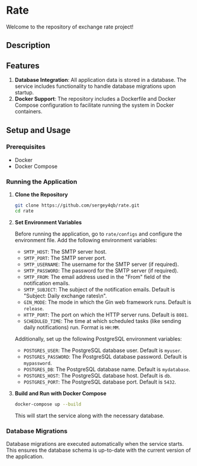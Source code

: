 # Rate

Welcome to the repository of exchange rate project!

## Description



## Features


1. **Database Integration**: All application data is stored in a database. The service includes functionality to handle database migrations upon startup.
2. **Docker Support**: The repository includes a Dockerfile and Docker Compose configuration to facilitate running the system in Docker containers.

## Setup and Usage

### Prerequisites

- Docker
- Docker Compose

### Running the Application

1. **Clone the Repository**

    ```bash
    git clone https://github.com/sergey4qb/rate.git
    cd rate
    ```
2. **Set Environment Variables**

    Before running the application, go to `rate/configs` and configure the environment file. Add the following environment variables:

    - `SMTP_HOST`: The SMTP server host.
    - `SMTP_PORT`: The SMTP server port.
    - `SMTP_USERNAME`: The username for the SMTP server (if required).
    - `SMTP_PASSWORD`: The password for the SMTP server (if required).
    - `SMTP_FROM`: The email address used in the "From" field of the notification emails.
    - `SMTP_SUBJECT`: The subject of the notification emails. Default is "Subject: Daily exchange rates\n".
    - `GIN_MODE`: The mode in which the Gin web framework runs. Default is `release`.
    - `HTTP_PORT`: The port on which the HTTP server runs. Default is `8081`.
    - `SCHEDULED_TIME`: The time at which scheduled tasks (like sending daily notifications) run. Format is `HH:MM`.

    Additionally, set up the following PostgreSQL environment variables:

    - `POSTGRES_USER`: The PostgreSQL database user. Default is `myuser`.
    - `POSTGRES_PASSWORD`: The PostgreSQL database password. Default is `mypassword`.
    - `POSTGRES_DB`: The PostgreSQL database name. Default is `mydatabase`.
    - `POSTGRES_HOST`: The PostgreSQL database host. Default is `db`.
    - `POSTGRES_PORT`: The PostgreSQL database port. Default is `5432`.




3. **Build and Run with Docker Compose**

    ```bash
    docker-compose up --build
    ```

   This will start the service along with the necessary database.

### Database Migrations

Database migrations are executed automatically when the service starts. This ensures the database schema is up-to-date with the current version of the application.
